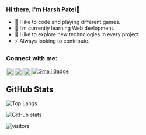 ### Hi there, I'm Harsh Patel👋

- 🌱 I like to code and playing different games.
- 🔭 I’m currently learning Web devlopment.
- 🤔 I like to explore new technologies in every project.
- ⚡ Always looking to contribute.

### Connect with me:

<a href="https://twitter.com/harrrsh22_"> 
  <img align="left" alt="Harsh Patel | Twitter" width="21px" src="https://raw.githubusercontent.com/anuraghazra/anuraghazra/master/assets/instagram.svg" />
</a>
<a href="https://twitter.com/harrrsh22_"> 
  <img align="left" alt="Harsh Patel | Twitter" width="21px" src="https://raw.githubusercontent.com/anuraghazra/anuraghazra/master/assets/twitter.svg" />
</a>
<a href="https://discord.gg/8TG3Jy8J">
  <img align="left" alt="Harsh's Discord" width="21px" src="https://raw.githubusercontent.com/anuraghazra/anuraghazra/master/assets/discord-round.svg" />
</a>
<a href="mailto:patelharshashokkumar@gmail.com"><img src="https://img.shields.io/badge/-patelharshashokkumar@gmail.com-c14438?style=flat-square&amp;logo=Gmail&amp;logoColor=white&amp;link=mailto:patelharshashokkumar@gmail.com" alt="Gmail Badge">
</a>

[linkedin]: https://www.linkedin.com/in/harsh-patel-733249197/
[instagram]: https://www.instagram.com/harrrsh22_/

## GitHub Stats
![Top Langs](https://github-readme-stats.vercel.app/api/top-langs/?username=Harshpatel2222&theme=light)

![GitHub stats](https://github-readme-stats.vercel.app/api?username=&show_icons=true&theme=light)

![visitors](https://visitor-badge.glitch.me/badge?page_id=Harshpatel2222)
